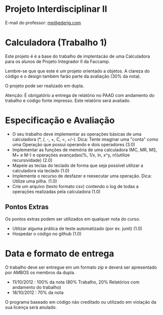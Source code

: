Projeto Interdisciplinar II
===========================
E-mail do professor: me@ederig.com

Calculadora (Trabalho 1)
===========

Este projeto é é a base do trabalho de implentacão de uma Calculadora para os alunos de Projeto Integrador II da Faccamp.

Lembre-se que que este é um projeto orientado a objetos. A clareza do código e o design também farão parte da avaliação (30% da nota).

O projeto pode ser realizado em dupla.

Atenção: É obrigatório a entrega de relatório no PAAD com andamento do trabalho e código fonte impresso. Este relatório será avaliado.

Especificação e Avaliação
=========================
- O seu trabalho deve implementar as operações básicas de uma calculadora (*, /, -, +, C, =, +/-). Dica: Tente imaginar uma "conta" como uma Operação que possui operando e dois operadores (3.0)
- Implementar as funções de memória de uma calculadora (MC, MR, MS, M+ e M-) e operações avançadas(%, 1/x, ln,  x^y,  n!(utilize recursividade) (2.0)
- Mapeie as teclas do teclado de forma que seja possível utilizar a calculadora via teclado (1.0)
- Implemente o recurso de desfazer e reexecutar uma operação. Dica: Utilize uma pilha. (1.0)
- Crie um arquivo (texto formato csv) contendo o log de todas a operações realizadas pela calculadora (1.0)

Pontos Extras
-------------
Os pontos extras podem ser utilizados em qualquer nota do curso.

- Utilizar alguma prática de teste automatizado (por ex. junit) (1.0)
- Hospedar o código no github (1.0)

Data e formato de entrega
=========================
O trabalho deve ser entregue em um formato zip e deverá ser apresentado por AMBOS os membros da dupla.
- 11/10/2012 : 100% da nota (80% Trabalho, 20% Relatórios com andamento do trabalho)
- 18/10/2012 : 70% da nota

O programa baseado em código não creditado ou utilizado em violação da sua licença será anulado.




